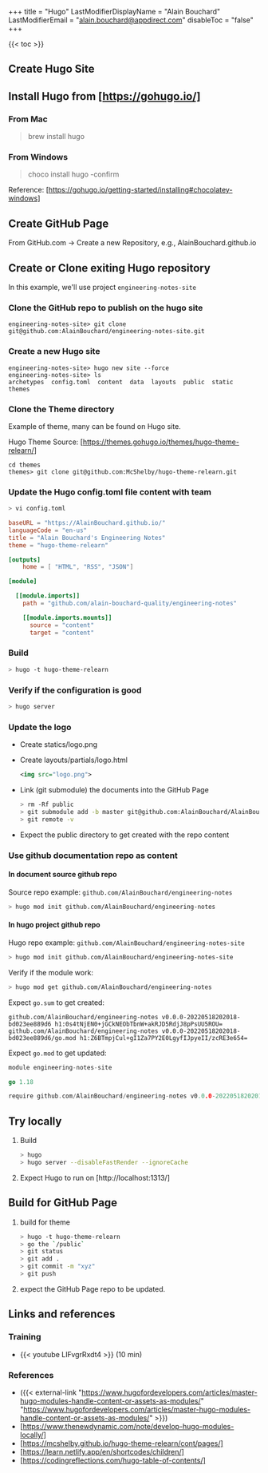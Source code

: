 +++
title = "Hugo"
LastModifierDisplayName = "Alain Bouchard"
LastModifierEmail = "alain.bouchard@appdirect.com"
disableToc = "false"
+++

{{< toc >}}

## Create Hugo Site

## Install Hugo from [https://gohugo.io/]

### From Mac

> brew install hugo

### From Windows

> choco install hugo -confirm

Reference: [https://gohugo.io/getting-started/installing#chocolatey-windows]

## Create GitHub Page

From GitHub.com -> Create a new Repository, e.g., AlainBouchard.github.io

## Create or Clone exiting Hugo repository

In this example, we'll use project `engineering-notes-site`

### Clone the GitHub repo to publish on the hugo site

```text
engineering-notes-site> git clone git@github.com:AlainBouchard/engineering-notes-site.git
```

### Create a new Hugo site

```text
engineering-notes-site> hugo new site --force
engineering-notes-site> ls
archetypes  config.toml  content  data  layouts  public  static  themes
```

### Clone the Theme directory

Example of theme, many can be found on Hugo site.

Hugo Theme Source: [https://themes.gohugo.io/themes/hugo-theme-relearn/]

```text
cd themes
themes> git clone git@github.com:McShelby/hugo-theme-relearn.git
```

### Update the Hugo config.toml file content with team

```bash
> vi config.toml
```

```toml
baseURL = "https://AlainBouchard.github.io/"
languageCode = "en-us"
title = "Alain Bouchard's Engineering Notes"
theme = "hugo-theme-relearn"

[outputs]
    home = [ "HTML", "RSS", "JSON"]

[module]

  [[module.imports]]
    path = "github.com/alain-bouchard-quality/engineering-notes"

    [[module.imports.mounts]]
      source = "content"
      target = "content"
```

### Build

```bash
> hugo -t hugo-theme-relearn
```

### Verify if the configuration is good

``` bash
> hugo server
```

### Update the logo

- Create statics/logo.png
- Create layouts/partials/logo.html

  ```xml
  <img src="logo.png">
  ```

- Link (git submodule) the documents into the GitHub Page

  ```bash
  > rm -Rf public
  > git submodule add -b master git@github.com:AlainBouchard/AlainBouchard.github.io.git public
  > git remote -v
  ```

- Expect the public directory to get created with the repo content

### Use github documentation repo as content

#### In document source github repo

Source repo example: `github.com/AlainBouchard/engineering-notes`

```bash
> hugo mod init github.com/AlainBouchard/engineering-notes
```

#### In hugo project github repo

Hugo repo example: `github.com/AlainBouchard/engineering-notes-site`

```bash
> hugo mod init github.com/AlainBouchard/engineering-notes-site
```

Verify if the module work:

```bash
> hugo mod get github.com/AlainBouchard/engineering-notes
```

Expect `go.sum` to get created:

```script
github.com/AlainBouchard/engineering-notes v0.0.0-20220518202018-bd023ee889d6 h1:0s4tNjEN0+jGCkNEObTbnW+akRJD5RdjJ8pPsUU5ROU=
github.com/AlainBouchard/engineering-notes v0.0.0-20220518202018-bd023ee889d6/go.mod h1:Z6BTmpjCul+gI1Za7PY2E0LgyfIJpyeII/zcRE3e654=
```

Expect `go.mod` to get updated:

```go
module engineering-notes-site

go 1.18

require github.com/AlainBouchard/engineering-notes v0.0.0-20220518202018-bd023ee889d6 // indirect
```

## Try locally

1. Build

    ```bash
    > hugo
    > hugo server --disableFastRender --ignoreCache
    ```

1. Expect Hugo to run on [http://localhost:1313/]

## Build for GitHub Page

1. build for theme

    ```bash
    > hugo -t hugo-theme-relearn
    > go the `/public`
    > git status
    > git add .
    > git commit -m "xyz"
    > git push
    ```

1. expect the GitHub Page repo to be updated.

## Links and references

### Training

- {{< youtube LIFvgrRxdt4 >}} (10 min)

### References

- ({{< external-link "https://www.hugofordevelopers.com/articles/master-hugo-modules-handle-content-or-assets-as-modules/" "https://www.hugofordevelopers.com/articles/master-hugo-modules-handle-content-or-assets-as-modules/" >}})
- [https://www.thenewdynamic.com/note/develop-hugo-modules-locally/]
- [https://mcshelby.github.io/hugo-theme-relearn/cont/pages/]
- [https://learn.netlify.app/en/shortcodes/children/]
- [https://codingreflections.com/hugo-table-of-contents/]
